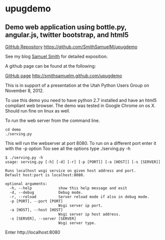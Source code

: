 upugdemo
========

Demo web application using bottle.py, angular.js, twitter bootstrap, and html5
------------------------------------------------------------------------
[GitHub Repository](https://github.com/SmithSamuelM/upugdemo "Repository Link")
https://github.com/SmithSamuelM/upugdemo

See my blog [Samuel Smith](http://samuelsmith.org/) for detailed exposition.

A github page can be found at the following:

[GitHub page](http://smithsamuelm.github.com/upugdemo "GitHub Page")
http://smithsamuelm.github.com/upugdemo

This is in support of a presentation at the Utah Python Users Group on November 8, 2012.

To use this demo you need to have python 2.7 installed and have an html5 compliant web browser. The demo was tested in Google Chrome on os X. Should
run fine on linux as well. 

To run the web server from the command line.  

    cd demo
    ./serving.py

This will run the webserver at port 8080.
To run on a different port enter it with the -p option
Too see all the options type
    ./serving.py -h

    $ ./serving.py -h
    usage: serving.py [-h] [-d] [-r] [-p [PORT]] [-a [HOST]] [-s [SERVER]]
    
    Runs localhost wsgi service on given host address and port. 
    Default host:port is localhost:8080.
    
    optional arguments:
      -h, --help            show this help message and exit
      -d, --debug           Debug mode.
      -r, --reload          Server reload mode if also in debug mode.
      -p [PORT], --port [PORT]
                            Wsgi server ip port.
      -a [HOST], --host [HOST]
                            Wsgi server ip host address.
      -s [SERVER], --server [SERVER]
                            Wsgi server type.

Enter
    http://localhost:8080 

